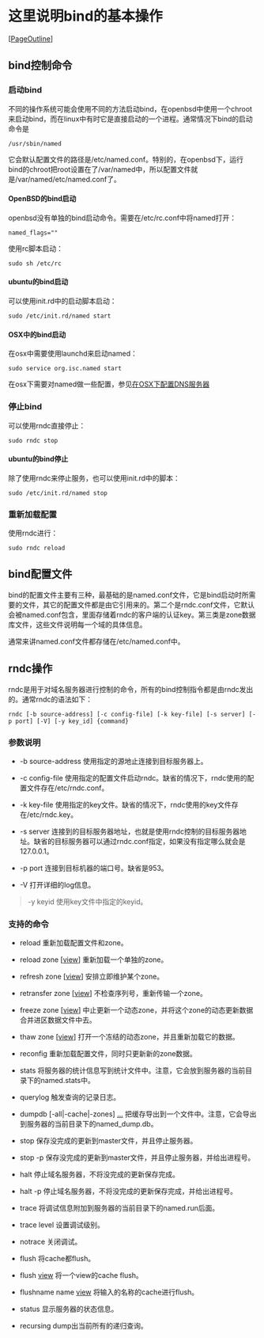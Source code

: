 # 这里说明bind的基本操作 #
[[PageOutline](PageOutline.md)]

## bind控制命令 ##
### 启动bind ###
不同的操作系统可能会使用不同的方法启动bind，在openbsd中使用一个chroot来启动bind，而在linux中有时它是直接启动的一个进程。通常情况下bind的启动命令是
```
/usr/sbin/named
```
它会默认配置文件的路径是/etc/named.conf。特别的，在openbsd下，运行bind的chroot把root设置在了/var/named中，所以配置文件就是/var/named/etc/named.conf了。

#### OpenBSD的bind启动 ####
openbsd没有单独的bind启动命令。需要在/etc/rc.conf中将named打开：
```
named_flags=""
```
使用rc脚本启动：
```
sudo sh /etc/rc
```

#### ubuntu的bind启动 ####
可以使用init.rd中的启动脚本启动：
```
sudo /etc/init.rd/named start
```

#### OSX中的bind启动 ####
在osx中需要使用launchd来启动named：
```
sudo service org.isc.named start
```
在osx下需要对named做一些配置，参见[在OSX下配置DNS服务器](http://blog.opensource.org.cn/hdcola/2007/10/osxdns.html)

### 停止bind ###
可以使用rndc直接停止：
```
sudo rndc stop
```
#### ubuntu的bind停止 ####
除了使用rndc来停止服务，也可以使用init.rd中的脚本：
```
sudo /etc/init.rd/named stop
```

### 重新加载配置 ###
使用rndc进行：
```
sudo rndc reload
```

## bind配置文件 ##
bind的配置文件主要有三种，最基础的是named.conf文件，它是bind启动时所需要的文件，其它的配置文件都是由它引用来的。第二个是rndc.conf文件，它默认会被named.conf包含，里面存储着rndc的客户端的认证key。第三类是zone数据库文件，这些文件说明每一个域的具体信息。

通常来讲named.conf文件都存储在/etc/named.conf中。

## rndc操作 ##
rndc是用于对域名服务器进行控制的命令，所有的bind控制指令都是由rndc发出的。通常rndc的语法如下：
```
rndc [-b source-address] [-c config-file] [-k key-file] [-s server] [-p port] [-V] [-y key_id] {command}
```

### 参数说明 ###
  * -b source-address
使用指定的源地止连接到目标服务器上。

  * -c config-file
使用指定的配置文件启动rndc。缺省的情况下，rndc使用的配置文件存在/etc/rndc.conf。

  * -k key-file
使用指定的key文件。缺省的情况下，rndc使用的key文件存在/etc/rndc.key。

  * -s server
连接到的目标服务器地址，也就是使用rndc控制的目标服务器地址。缺省的目标服务器可以通过rndc.conf指定，如果没有指定哪么就会是127.0.0.1。

  * -p port
连接到目标机器的端口号。缺省是953。

  * -V
打开详细的log信息。

> -y keyid
使用key文件中指定的keyid。

### 支持的命令 ###
  * reload
重新加载配置文件和zone。

  * reload zone [[view](class.md)]
重新加载一个单独的zone。

  * refresh zone [[view](class.md)]
安排立即维护某个zone。

  * retransfer zone [[view](class.md)]
不检查序列号，重新传输一个zone。

  * freeze zone [[view](class.md)]
中止更新一个动态zone，并将这个zone的动态更新数据合并进区数据文件中去。

  * thaw zone [[view](class.md)]
打开一个冻结的动态zone，并且重新加载它的数据。

  * reconfig
重新加载配置文件，同时只更新新的zone数据。

  * stats
将服务器的统计信息写到统计文件中。注意，它会放到服务器的当前目录下的named.stats中。

  * querylog
触发查询的记录日志。

  * dumpdb [-all|-cache|-zones] [...](view.md)
把缓存导出到一个文件中。注意，它会导出到服务器的当前目录下的named\_dump.db。

  * stop
保存没完成的更新到master文件，并且停止服务器。

  * stop -p
保存没完成的更新到master文件，并且停止服务器，并给出进程号。

  * halt
停止域名服务器，不将没完成的更新保存完成。

  * halt -p
停止域名服务器，不将没完成的更新保存完成，并给出进程号。

  * trace
将调试信息附加到服务器的当前目录下的named.run后面。

  * trace level
设置调试级别。

  * notrace
关闭调试。

  * flush
将cache都flush。

  * flush [view](view.md)
将一个view的cache flush。

  * flushname name [view](view.md)
将输入的名称的cache进行flush。

  * status
显示服务器的状态信息。

  * recursing
dump出当前所有的递归查询。